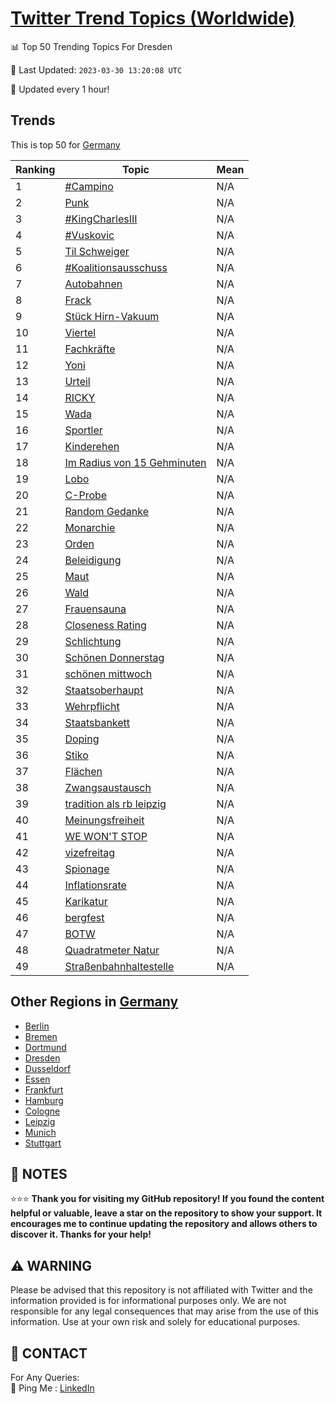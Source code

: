 [Twitter Trend Topics (Worldwide)](https://github.com/ErcinDedeoglu/Twitter-Trend-Topics)
==========


📊 Top 50 Trending Topics For Dresden

📆 Last Updated: `2023-03-30 13:20:08 UTC`

🔧 Updated every 1 hour!


## Trends

This is top 50 for [Germany](</Germany>)

| Ranking | Topic | Mean |
| ------- | ------------ | ------------ |
| 1 | [#Campino](http://twitter.com/search?q=%23Campino) | N/A |
| 2 | [Punk](http://twitter.com/search?q=Punk) | N/A |
| 3 | [#KingCharlesIII](http://twitter.com/search?q=%23KingCharlesIII) | N/A |
| 4 | [#Vuskovic](http://twitter.com/search?q=%23Vuskovic) | N/A |
| 5 | [Til Schweiger](http://twitter.com/search?q=Til+Schweiger) | N/A |
| 6 | [#Koalitionsausschuss](http://twitter.com/search?q=%23Koalitionsausschuss) | N/A |
| 7 | [Autobahnen](http://twitter.com/search?q=Autobahnen) | N/A |
| 8 | [Frack](http://twitter.com/search?q=Frack) | N/A |
| 9 | [Stück Hirn-Vakuum](http://twitter.com/search?q=St%c3%bcck+Hirn-Vakuum) | N/A |
| 10 | [Viertel](http://twitter.com/search?q=Viertel) | N/A |
| 11 | [Fachkräfte](http://twitter.com/search?q=Fachkr%c3%a4fte) | N/A |
| 12 | [Yoni](http://twitter.com/search?q=Yoni) | N/A |
| 13 | [Urteil](http://twitter.com/search?q=Urteil) | N/A |
| 14 | [RICKY](http://twitter.com/search?q=RICKY) | N/A |
| 15 | [Wada](http://twitter.com/search?q=Wada) | N/A |
| 16 | [Sportler](http://twitter.com/search?q=Sportler) | N/A |
| 17 | [Kinderehen](http://twitter.com/search?q=Kinderehen) | N/A |
| 18 | [Im Radius von 15 Gehminuten](http://twitter.com/search?q=Im+Radius+von+15+Gehminuten) | N/A |
| 19 | [Lobo](http://twitter.com/search?q=Lobo) | N/A |
| 20 | [C-Probe](http://twitter.com/search?q=C-Probe) | N/A |
| 21 | [Random Gedanke](http://twitter.com/search?q=Random+Gedanke) | N/A |
| 22 | [Monarchie](http://twitter.com/search?q=Monarchie) | N/A |
| 23 | [Orden](http://twitter.com/search?q=Orden) | N/A |
| 24 | [Beleidigung](http://twitter.com/search?q=Beleidigung) | N/A |
| 25 | [Maut](http://twitter.com/search?q=Maut) | N/A |
| 26 | [Wald](http://twitter.com/search?q=Wald) | N/A |
| 27 | [Frauensauna](http://twitter.com/search?q=Frauensauna) | N/A |
| 28 | [Closeness Rating](http://twitter.com/search?q=Closeness+Rating) | N/A |
| 29 | [Schlichtung](http://twitter.com/search?q=Schlichtung) | N/A |
| 30 | [Schönen Donnerstag](http://twitter.com/search?q=Sch%c3%b6nen+Donnerstag) | N/A |
| 31 | [schönen mittwoch](http://twitter.com/search?q=sch%c3%b6nen+mittwoch) | N/A |
| 32 | [Staatsoberhaupt](http://twitter.com/search?q=Staatsoberhaupt) | N/A |
| 33 | [Wehrpflicht](http://twitter.com/search?q=Wehrpflicht) | N/A |
| 34 | [Staatsbankett](http://twitter.com/search?q=Staatsbankett) | N/A |
| 35 | [Doping](http://twitter.com/search?q=Doping) | N/A |
| 36 | [Stiko](http://twitter.com/search?q=Stiko) | N/A |
| 37 | [Flächen](http://twitter.com/search?q=Fl%c3%a4chen) | N/A |
| 38 | [Zwangsaustausch](http://twitter.com/search?q=Zwangsaustausch) | N/A |
| 39 | [tradition als rb leipzig](http://twitter.com/search?q=tradition+als+rb+leipzig) | N/A |
| 40 | [Meinungsfreiheit](http://twitter.com/search?q=Meinungsfreiheit) | N/A |
| 41 | [WE WON'T STOP](http://twitter.com/search?q=WE+WON%27T+STOP) | N/A |
| 42 | [vizefreitag](http://twitter.com/search?q=vizefreitag) | N/A |
| 43 | [Spionage](http://twitter.com/search?q=Spionage) | N/A |
| 44 | [Inflationsrate](http://twitter.com/search?q=Inflationsrate) | N/A |
| 45 | [Karikatur](http://twitter.com/search?q=Karikatur) | N/A |
| 46 | [bergfest](http://twitter.com/search?q=bergfest) | N/A |
| 47 | [BOTW](http://twitter.com/search?q=BOTW) | N/A |
| 48 | [Quadratmeter Natur](http://twitter.com/search?q=Quadratmeter+Natur) | N/A |
| 49 | [Straßenbahnhaltestelle](http://twitter.com/search?q=Stra%c3%9fenbahnhaltestelle) | N/A |



## Other Regions in [Germany](</Germany>)

* [Berlin](</Germany/Berlin.md>)
* [Bremen](</Germany/Bremen.md>)
* [Dortmund](</Germany/Dortmund.md>)
* [Dresden](</Germany/Dresden.md>)
* [Dusseldorf](</Germany/Dusseldorf.md>)
* [Essen](</Germany/Essen.md>)
* [Frankfurt](</Germany/Frankfurt.md>)
* [Hamburg](</Germany/Hamburg.md>)
* [Cologne](</Germany/Cologne.md>)
* [Leipzig](</Germany/Leipzig.md>)
* [Munich](</Germany/Munich.md>)
* [Stuttgart](</Germany/Stuttgart.md>)



## 📝 NOTES

⭐⭐⭐ **Thank you for visiting my GitHub repository! If you found the content helpful or valuable, leave a star on the repository to show your support. It encourages me to continue updating the repository and allows others to discover it. Thanks for your help!**


## ⚠️ WARNING

Please be advised that this repository is not affiliated with Twitter and the information provided is for informational purposes only. We are not responsible for any legal consequences that may arise from the use of this information. Use at your own risk and solely for educational purposes.


## 📨 CONTACT

 For Any Queries:  
            🏓 Ping Me : [LinkedIn](https://www.linkedin.com/in/ercindedeoglu/)
